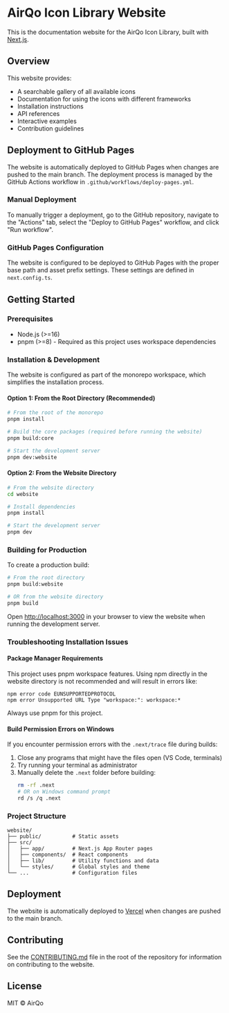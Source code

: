 # AirQo Icon Library Website

This is the documentation website for the AirQo Icon Library, built with [Next.js](https://nextjs.org).

## Overview

This website provides:

- A searchable gallery of all available icons
- Documentation for using the icons with different frameworks
- Installation instructions
- API references
- Interactive examples
- Contribution guidelines

## Deployment to GitHub Pages

The website is automatically deployed to GitHub Pages when changes are pushed to the main branch. The deployment process is managed by the GitHub Actions workflow in `.github/workflows/deploy-pages.yml`.

### Manual Deployment

To manually trigger a deployment, go to the GitHub repository, navigate to the "Actions" tab, select the "Deploy to GitHub Pages" workflow, and click "Run workflow".

### GitHub Pages Configuration

The website is configured to be deployed to GitHub Pages with the proper base path and asset prefix settings. These settings are defined in `next.config.ts`.

## Getting Started

### Prerequisites

- Node.js (>=16)
- pnpm (>=8) - Required as this project uses workspace dependencies

### Installation & Development

The website is configured as part of the monorepo workspace, which simplifies the installation process.

#### Option 1: From the Root Directory (Recommended)

```bash
# From the root of the monorepo
pnpm install

# Build the core packages (required before running the website)
pnpm build:core

# Start the development server
pnpm dev:website
```

#### Option 2: From the Website Directory

```bash
# From the website directory
cd website

# Install dependencies
pnpm install

# Start the development server
pnpm dev
```

### Building for Production

To create a production build:

```bash
# From the root directory
pnpm build:website

# OR from the website directory
pnpm build
```

Open [http://localhost:3000](http://localhost:3000) in your browser to view the website when running the development server.

### Troubleshooting Installation Issues

#### Package Manager Requirements

This project uses pnpm workspace features. Using npm directly in the website directory is not recommended and will result in errors like:

```
npm error code EUNSUPPORTEDPROTOCOL
npm error Unsupported URL Type "workspace:": workspace:*
```

Always use pnpm for this project.

#### Build Permission Errors on Windows

If you encounter permission errors with the `.next/trace` file during builds:

1. Close any programs that might have the files open (VS Code, terminals)
2. Try running your terminal as administrator
3. Manually delete the `.next` folder before building:
   ```bash
   rm -rf .next
   # OR on Windows command prompt
   rd /s /q .next
   ```

### Project Structure

```
website/
├── public/          # Static assets
├── src/
│   ├── app/         # Next.js App Router pages
│   ├── components/  # React components
│   ├── lib/         # Utility functions and data
│   └── styles/      # Global styles and theme
└── ...              # Configuration files
```

## Deployment

The website is automatically deployed to [Vercel](https://vercel.com) when changes are pushed to the main branch.

## Contributing

See the [CONTRIBUTING.md](../CONTRIBUTING.md) file in the root of the repository for information on contributing to the website.

## License

MIT © AirQo
